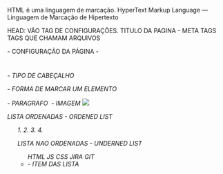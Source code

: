 HTML é uma linguagem de marcação.
HyperText Markup Language — Linguagem de Marcação de Hipertexto

HEAD: 
    VÃO TAG DE CONFIGURAÇÕES.
    TITULO DA PAGINA - META TAGS
    TAGS QUE CHAMAM ARQUIVOS

<head><head> - CONFIGURAÇÃO DA PÁGINA
<body><body> - 
<h1> <h2> <h3> <h4> <h5> <h6> - TIPO DE CABEÇALHO

<tag> - FORMA DE MARCAR UM ELEMENTO

<p></p> - PARAGRAFO
<img></img> - IMAGEM
<img src="img-falcão"/>

LISTA ORDENADAS - ORDENED LIST
<ol>
1.
2.
3.
4.

LISTA NAO ORDENADAS - UNDERNED LIST
<ul>
HTML
JS
CSS
JIRA
GIT
<li> - ITEM DAS LISTA


